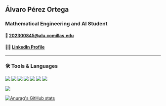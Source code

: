 ## Álvaro Pérez Ortega

### Mathematical Engineering and AI Student

#### 📨 [202300845@alu.comillas.edu](mailto:202300845@alu.comillas.edu)
#### 👨‍💻 [LinkedIn Profile](https://www.linkedin.com/in/alvaro-perez-ortega/)

---

### 🛠️ Tools & Languages
<p align="left">
  <img src="https://img.shields.io/badge/-Python-3776AB?style=for-the-badge&logo=python&logoColor=white" />
  <img src="https://img.shields.io/badge/-C++-00599C?style=for-the-badge&logo=cplusplus&logoColor=white" />
  <img src="https://img.shields.io/badge/-Git-F05032?style=for-the-badge&logo=git&logoColor=white" />
  <img src="https://img.shields.io/badge/-Ubuntu-E95420?style=for-the-badge&logo=ubuntu&logoColor=white" />
  <img src="https://img.shields.io/badge/-Bash-4EAA25?style=for-the-badge&logo=gnubash&logoColor=white" />
  <img src="https://img.shields.io/badge/-MySQL-4479A1?style=for-the-badge&logo=mysql&logoColor=white" />
  <img src="https://img.shields.io/badge/-Kali_Linux-268BEE?style=for-the-badge&logo=kalilinux&logoColor=white" />
</p>

<p align="left">
  <img src="https://readme-typing-svg.herokuapp.com?font=Fira+Code&size=20&pause=1000&color=36BCF7&width=600&lines=Python+C%2B%2B+Git+Ubuntu+Bash+MySQL+Kali+Linux" />
</p>

[![Anurag's GitHub stats](https://github-readme-stats.vercel.app/api?username=Coolgolf1&show_icons=true&theme=dark)](https://github.com/anuraghazra/github-readme-stats)
